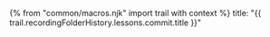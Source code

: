 {% from "common/macros.njk" import trail with context %}
<frontmatter>
title: "{{ trail.recordingFolderHistory.lessons.commit.title }}"
</frontmatter>

<include src="unit-inPage-asFlat.md" boilerplate />